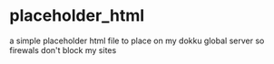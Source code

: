 # placeholder_html
a simple placeholder html file to place on my dokku global server so firewals don't block my sites
